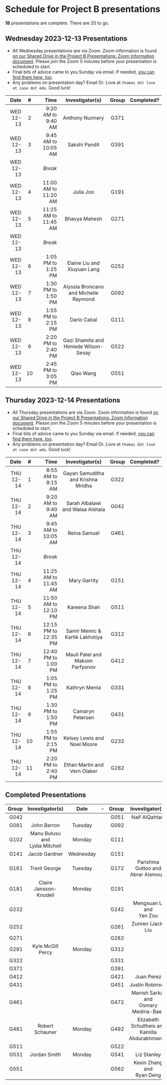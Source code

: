 # Schedule for Project B presentations

**18** presentations are complete. There are 20 to go.

## Wednesday 2023-12-13 Presentations

- All Wednesday presentations are via Zoom. Zoom information is found [on our Shared Drive in the Project B Presentations: Zoom Information document](https://docs.google.com/document/d/1ARSzHgUeoPW45ljzvecc46pHzUEQvjpDARB0a4-5418/edit?usp=sharing). Please join the Zoom 5 minutes before your presentation is scheduled to start.
- Final bits of advice came to you Sunday via email. If needed, [you can find them here, too](https://github.com/THOMASELOVE/431-classes-2023/blob/main/projB/final_presentation_advice.md).
- Any problems on presentation day? Email Dr. Love at `thomas dot love at case dot edu`. Good luck!

Date | # | Time | Investigator(s) | Group | Completed?
---------: | :-: | --------: | :---------------------------------: | :-----: | :------:
WED 12-13 | 2 | 9:20 AM to 9:40 AM | Anthony Nunnery | G371
WED 12-13 | 3 | 9:45 AM to 10:05 AM | Sakshi Pandit | G391
WED 12-13 | | *Break*
WED 12-13 | 4 | 11:00 AM to 11:20 AM | Julia Joo | G191
WED 12-13 | 5 | 11:25 AM to 11:45 AM | Bhavya Mahesh | G271
WED 12-13 | | *Break*
WED 12-13 | 6 | 1:05 PM to 1:25 PM | Elaine Liu and Xiuyuan Lang | G252
WED 12-13 | 7 | 1:30 PM to 1:50 PM | Alyssia Broncano and Michelle Raymond | G092
WED 12-13 | 8 | 1:55 PM to 2:15 PM | Dario Cabal | G111
WED 12-13 | 9 | 2:20 PM to 2:40 PM | Gazi Shamita and Himiede Wilson-Sesay | G522
WED 12-13 | 10 | 2:45 PM to 3:05 PM | Qiao Wang | G551

## Thursday 2023-12-14 Presentations

- All Thursday presentations are via Zoom. Zoom information is found [on our Shared Drive in the Project B Presentations: Zoom Information document](https://docs.google.com/document/d/1ARSzHgUeoPW45ljzvecc46pHzUEQvjpDARB0a4-5418/edit?usp=sharing). Please join the Zoom 5 minutes before your presentation is scheduled to start.
- Final bits of advice came to you Sunday via email. If needed, [you can find them here, too](https://github.com/THOMASELOVE/431-classes-2023/blob/main/projB/final_presentation_advice.md).
- Any problems on presentation day? Email Dr. Love at `thomas dot love at case dot edu`. Good luck!

Date | # | Time | Investigator(s) | Group | Completed?
---------: | :-: | --------: | :---------------------------------: | :-----: | :------:
THU 12-14 | 1 | 8:55 AM to 9:15 AM | Gayan Samuditha and Krishna Mridha | G322
THU 12-14 | 2 | 9:20 AM to 9:40 AM | Sarah Albalawi and Walaa Alshaia | G042
THU 12-14 | 3 | 9:45 AM to 10:05 AM | Reina Samuel | G461
THU 12-14 | | *Break*
THU 12-14 | 4 | 11:25 AM to 11:45 AM | Mary Garrity | G151
THU 12-14 | 5 | 11:50 AM to 12:10 PM | Kareena Shah | G511
THU 12-14 | 6 | 12:15 PM to 12:35 PM | Samir Memic & Kartik Lakhotiya | G312
THU 12-14 | 7 | 12:40 PM to 1:00 PM | Mauli Patel and Maksim Parfyonov | G412
THU 12-14 | 8 | 1:05 PM to 1:25 PM | Kathryn Menta | G331
THU 12-14 | 9 | 1:30 PM to 1:50 PM | Camaryn Petersen | G431
THU 12-14 | 10 | 1:55 PM to 2:15 PM | Kelsey Lewis and Noel Moore | G232
THU 12-14 | 11 | 2:20 PM to 2:40 PM | Ethan Martin and Vern Olaker | G282

## Completed Presentations

Group | Investigator(s) | Date | - | Group | Investigator(s) | Date
---: | :--------------------------------: | :-----: | -- | ---: | :--------------------------------: | :-----: 
G042 | | | | G051 | Naif AlQahtani | Monday
G081 | John Barron | Tuesday | | G092 |
G102 | Manu Bulusu and <br /> Lydia Mitchell | Monday | | G111 |
G141 | Jacob Gardner | Wednesday | | G151 | 
G161 | Trent George | Tuesday | | G172 | Parishma Guttoo and <br /> Abrar Alamoudi | Monday
G181 | Claire Jansson-Knodell | Monday | | G191 |
G232 | | | | G242 | Mengxuan Li and <br /> Yan Zou | Tuesday
G252 | | | | G261 | Zunren (Jack) Liu | Monday
G271 | | | | G282 |
G291 | Kyle McGill Percy | Monday | | G312 |
G322 | | | | G331 |
G371 | | | | G391 | 
G412 | | | | G421 | Juan Perez | Tuesday
G431 | | | | G451 | Justin Robinson | Tuesday
G461 | | | | G472 | Manish Sarkar and <br /> Osmary Medina-Baez | Monday
G481 | Robert Schauner | Monday | | G492 | Elizabeth Schultheis and <br /> Kamilla Abdurakhmanov | Tuesday
G511 | | | | G522 | 
G531 | Jordan Smith | Monday | | G541 | Liz Stanley | Monday
G551 | | | | G562 | Kexin Zhang and <br /> Ryan Deng | Tuesday

